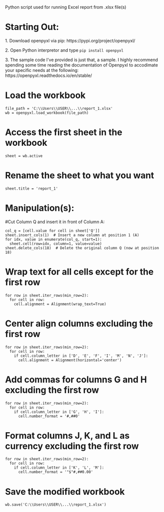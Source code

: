 Python script used for running Excel report from .xlsx file(s)
<h1> Starting Out: </h1>
1. Download openpyxl via pip: https://pypi.org/project/openpyxl/<p></p>
2. Open Python interpretor and type <code>pip install openpyxl</code><p></p>
3. The sample code I've provided is just that, a sample. I highly recommend spending some time reading the documentation of Openpyxl to accodimate your specific needs at the following: https://openpyxl.readthedocs.io/en/stable/ <p></p>


# Load the workbook
```
file_path = 'C:\\Users\\USER\\...\\report_1.xlsx'
wb = openpyxl.load_workbook(file_path)
```

# Access the first sheet in the workbook
```
sheet = wb.active
```

# Rename the sheet to what you want
```
sheet.title = 'report_1'
```

<h1> Manipulation(s): </h1>

#Cut Column Q and insert it in front of Column A:

```
col_q = [cell.value for cell in sheet['Q']]
sheet.insert_cols(1)  # Insert a new column at position 1 (A)
for idx, value in enumerate(col_q, start=1):
  sheet.cell(row=idx, column=1, value=value)
sheet.delete_cols(18)  # Delete the original column Q (now at position 18)
```

# Wrap text for all cells except for the first row
```
for row in sheet.iter_rows(min_row=2):
  for cell in row:
    cell.alignment = Alignment(wrap_text=True)
```

# Center align columns excluding the first row
```
for row in sheet.iter_rows(min_row=2):
  for cell in row:
    if cell.column_letter in ['D', 'E', 'F', 'I', 'M', 'N', 'J']:
      cell.alignment = Alignment(horizontal='center')
```

# Add commas for columns G and H excluding the first row
```
for row in sheet.iter_rows(min_row=2):
  for cell in row:
    if cell.column_letter in ['G', 'H', 'I']:
      cell.number_format = '#,##0'
```

# Format columns J, K, and L as currency excluding the first row
```
for row in sheet.iter_rows(min_row=2):
  for cell in row:
    if cell.column_letter in ['K', 'L', 'M']:
      cell.number_format = '"$"#,##0.00'
```

# Save the modified workbook
```
wb.save('C:\\Users\\USER\\...\\report_1.xlsx')
```

